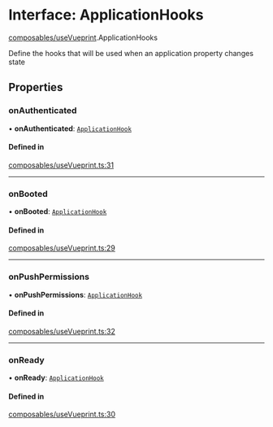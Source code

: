 # Interface: ApplicationHooks

[composables/useVueprint](../modules/composables_useVueprint.md).ApplicationHooks

Define the hooks that will be used when an application property changes state

## Properties

### <a id="onauthenticated" name="onauthenticated"></a> onAuthenticated

• **onAuthenticated**: [`ApplicationHook`](composables_useVueprint.ApplicationHook.md)

#### Defined in

[composables/useVueprint.ts:31](https://github.com/jakguru/vueprint/blob/cca61f2/composables/useVueprint.ts#L31)

___

### <a id="onbooted" name="onbooted"></a> onBooted

• **onBooted**: [`ApplicationHook`](composables_useVueprint.ApplicationHook.md)

#### Defined in

[composables/useVueprint.ts:29](https://github.com/jakguru/vueprint/blob/cca61f2/composables/useVueprint.ts#L29)

___

### <a id="onpushpermissions" name="onpushpermissions"></a> onPushPermissions

• **onPushPermissions**: [`ApplicationHook`](composables_useVueprint.ApplicationHook.md)

#### Defined in

[composables/useVueprint.ts:32](https://github.com/jakguru/vueprint/blob/cca61f2/composables/useVueprint.ts#L32)

___

### <a id="onready" name="onready"></a> onReady

• **onReady**: [`ApplicationHook`](composables_useVueprint.ApplicationHook.md)

#### Defined in

[composables/useVueprint.ts:30](https://github.com/jakguru/vueprint/blob/cca61f2/composables/useVueprint.ts#L30)
